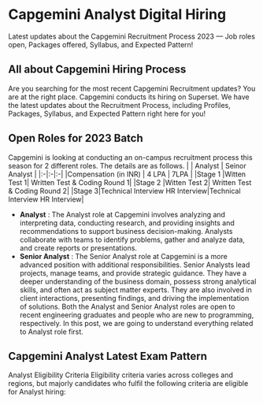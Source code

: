 # Capgemini Analyst Digital Hiring
Latest updates about the Capgemini Recruitment Process 2023 — Job roles open, Packages offered, Syllabus, and Expected Pattern!

## All about Capgemini Hiring Process 
Are you searching for the most recent Capgemini Recruitment updates? You are at the right place. Capgemini conducts its hiring on Superset. We have the latest updates about the Recruitment Process, including Profiles, Packages, Syllabus, and Expected Pattern right here for you!
## Open Roles for 2023 Batch
Capgemini is looking at conducting an on-campus recruitment process this season for 2 different roles. The details are as follows.
|  | Analyst | Seinor Analyst |
|:-|:-|:-|
|Compensation (in INR) | 4 LPA  | 7LPA  |
|Stage 1 |Witten Test 1| Written Test & Coding Round 1|
|Stage 2 |Witten Test 2| Written Test & Coding Round 2| 
|Stage 3|Technical Interview HR Interview|Technical Interview HR Interview|

* __Analyst__ : The Analyst role at Capgemini involves analyzing and interpreting data, conducting research, and providing insights and recommendations to support business decision-making. Analysts collaborate with teams to identify problems, gather and analyze data, and create reports or presentations.
* __Senior Analyst__ : The Senior Analyst role at Capgemini is a more advanced position with additional responsibilities. Senior Analysts lead projects, manage teams, and provide strategic guidance. They have a deeper understanding of the business domain, possess strong analytical skills, and often act as subject matter experts. They are also involved in client interactions, presenting findings, and driving the implementation of solutions.
Both the Analyst and Senior Analyst roles are open to recent engineering graduates and people who are new to programming, respectively. In this post, we are going to understand everything related to Analyst role first.

## Capgemini Analyst Latest Exam Pattern 
Analyst Eligibility Criteria
Eligibility criteria varies across colleges and regions, but majorly candidates who fulfil the following criteria are eligible for Analyst hiring:
